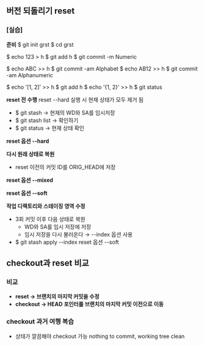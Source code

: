 ## 버전 되돌리기 reset

### [실습]

**준비**
$ git init grst
$ cd grst

$ echo 123 > h
$ git add h
$ git commit -m Numeric

$ echo ABC >> h
$ git commit -am Alphabet
$ echo AB12 >> h
$ git commit -am Alphanumeric

$ echo '[1, 2]' >> h
$ git add h
$ echo '{1, 2}' >> h
$ git status

**reset 전 수행**
reset --hard 실행 시 현재 상태가 모두 제거 됨
- $ git stash
    → 현재의 WD와 SA를 임시저장
- $ git stash list
    → 확인하기
- $ git status
    → 현재 상태 확인

**reset 옵션 --hard**

**다시 원래 상태로 복원**
- reset 이전의 커밋 ID를 ORIG_HEAD에 저장

**reset 옵션 --mixed**

**reset 옵션 --soft**

**작업 디렉토리와 스테이징 영역 수정**
- 3회 커밋 이후 다음 상태로 복원
    - WD와 SA를 임시 저장에 저장
    - 임시 저장을 다시 불러온다 → --index 옵션 사용
- $ git stash apply --index
reset 옵션 --soft

## checkout과 reset 비교

### 비교

- **reset → 브랜치의 마지막 커밋을 수정**
- **checkout → HEAD 포인터를 브랜치의 마지막 커밋 이전으로 이동**

### checkout 과거 여행 복습
- 상태가 깔끔해야 checkout 가능
    nothing to commit, working tree clean
